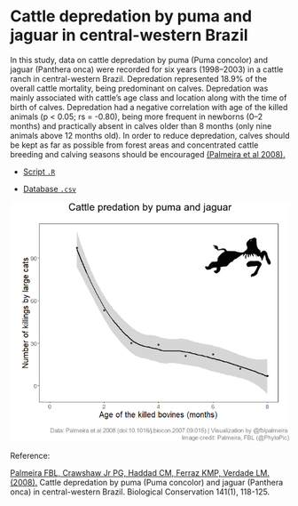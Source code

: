 # Cattle depredation by puma and jaguar in central-western Brazil 

In this study, data on cattle depredation by puma (Puma concolor) and jaguar (Panthera onca) were recorded for six years (1998–2003) in a cattle ranch in central-western Brazil. Depredation represented 18.9% of the overall cattle mortality, being predominant on calves. Depredation was mainly associated with cattle’s age class and location along with the time of birth of calves. Depredation had a negative correlation with age of the killed animals (p < 0.05; rs = -0.80), being more frequent in newborns (0–2 months) and practically absent in calves older than 8 months (only nine animals above 12 months old). In order to reduce depredation, calves should be kept as far as possible from forest areas and concentrated cattle breeding and calving seasons should be encouraged [(Palmeira et al 2008).](https://doi.org/10.1016/j.biocon.2007.09.015)

- [Script `.R`](https://github.com/fblpalmeira/cattle_predation/blob/main/livestock_predation.R)

- [Database `.csv`]()

<img src="https://github.com/fblpalmeira/cattle_predation/blob/main/livestock_predation2.png">

Reference:

[Palmeira FBL, Crawshaw Jr PG, Haddad CM, Ferraz KMP, Verdade LM. (2008).](https://doi.org/10.1016/j.biocon.2007.09.015) Cattle depredation by puma (Puma concolor) and jaguar (Panthera onca) in central-western Brazil. Biological Conservation 141(1), 118-125.
